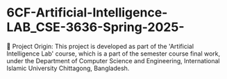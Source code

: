 # 6CF-Artificial-Intelligence-LAB_CSE-3636-Spring-2025-
📍 Project Origin:  This project is developed as part of the 'Artificial Intelligence Lab' course, which is a part of the semester course final work, under the Department of Computer Science and Engineering, International Islamic University Chittagong, Bangladesh.
